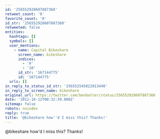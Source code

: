 ```yaml
---
id: '256552928607887360'
retweet_count: '0'
favorite_count: '0'
id_str: '256552928607887360'
retweeted: false
entities:
  hashtags: []
  symbols: []
  user_mentions:
    - name: Capital Bikeshare
      screen_name: bikeshare
      indices:
        - '0'
        - '10'
      id_str: '167144775'
      id: '167144775'
  urls: []
in_reply_to_status_id_str: '256552545022013440'
in_reply_to_screen_name: bikeshare
original_url: https://twitter.com/benbalter/status/256552928607887360
date: '2012-10-12T00:32:39.000Z'
sitemap: false
robots: noindex
reply: true
title: '@bikeshare how''d I miss this? Thanks!'
---
```


@bikeshare how'd I miss this? Thanks!